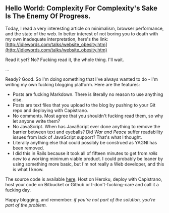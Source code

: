 ## Hello World: Complexity For Complexity's Sake Is The Enemy Of Progress.
Today, I read a very interesting article on minimalism, browser performance, and the state of the web. In better interest of not boring you to death with my own inadequate interpretation, here's the link:[http://idlewords.com/talks/website_obesity.htm](http://idlewords.com/talks/website_obesity.htm)

Read it yet? No? Fucking read it, the whole thing. I'll wait.

...

Ready? Good. So I'm doing something that I've always wanted to do - I'm writing my own fucking blogging platform. Here are the features:

* Posts are fucking Markdown. There is literally no reason to use anything else.
* Posts are text files that you upload to the blog by pushing to your Git repo and deploying with Capistrano.
* No comments. Most agree that you shouldn't fucking read them, so why let anyone write them?
* No JavaScript. When has JavaScript ever done anything to remove the barrier between text and eyeballs? Did _War and Peace_ suffer readability issues from lack of JavaScript support? That's what I thought.
* Literally anything else that could possibly be construed as YAGNI has been removed.
* I did this in Rails because it took all of fifteen minutes to get from _rails new_ to a working minimum viable product. I could probably be leaner by using something more basic, but I'm not really a Web developer, and this is what I know.

The source code is available [here](http://github.com/angrysql/hypertextual). Host on Heroku, deploy with Capistrano, host your code on Bitbucket or Github or I-don't-fucking-care and call it a fucking day.

Happy blogging, and remember: _if you're not part of the solution, you're part of the problem._

